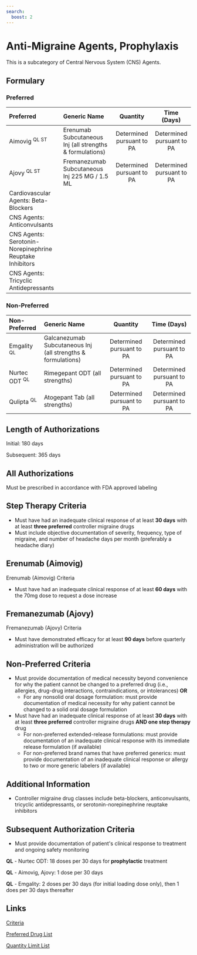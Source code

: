 ```yaml
---
search:
  boost: 2 
---
```


# Anti-Migraine Agents, Prophylaxis

This is a subcategory of Central Nervous System (CNS) Agents.

## Formulary

### Preferred

| Preferred                                                | Generic Name | Quantity | Time (Days) |
| :------------------------------------------------------- | :----------- | :------: | :---------: |
| Aimovig <sup>QL ST</sup>                                           | Erenumab Subcutaneous Inj (all strengths & formulations)             |   Determined pursuant to PA       |     Determined pursuant to PA        |
| Ajovy <sup>QL ST</sup>                                                 | Fremanezumab Subcutaneous Inj 225 MG / 1.5 ML             |       Determined pursuant to PA   |     Determined pursuant to PA        |
| Cardiovascular Agents: Beta-Blockers                     |              |          |             |
| CNS Agents: Anticonvulsants                              |              |          |             |
| CNS Agents: Serotonin-Norepinephrine Reuptake Inhibitors |              |          |             |
| CNS Agents: Tricyclic Antidepressants                    |              |          |             |

### Non-Preferred

| Non-Preferred | Generic Name | Quantity | Time (Days) |
| :------------ | :----------- | :------: | :---------: |
| Emgality <sup>QL</sup>     |   Galcanezumab Subcutaneous Inj (all strengths & formulations)      |     Determined pursuant to PA     |       Determined pursuant to PA      |
| Nurtec ODT <sup>QL</sup>   |   Rimegepant ODT (all strengths)  |  Determined pursuant to PA        |     Determined pursuant to PA        |
| Qulipta <sup>QL</sup>      |     Atogepant Tab (all strengths)    |   Determined pursuant to PA       | Determined pursuant to PA            |

## Length of Authorizations

Initial: 180 days

 Subsequent: 365 days

## All Authorizations

Must be prescribed in accordance with FDA approved labeling

## Step Therapy Criteria

- Must have had an inadequate clinical response of at least **30 days** with at least **three preferred** controller migraine drugs
- Must include objective documentation of severity, frequency, type of migraine, and number of headache days per month (preferably a headache diary)

## Erenumab (Aimovig)

Erenumab (Aimovig) Criteria

- Must have had an inadequate clinical response of at least **60 days** with the 70mg dose to request a dose increase 

## Fremanezumab (Ajovy)

Fremanezumab (Ajovy) Criteria

- Must have demonstrated efficacy for at least **90 days** before quarterly administration will be authorized


## Non-Preferred Criteria

- Must provide documentation of medical necessity beyond convenience for why the patient cannot be changed to a preferred drug (i.e., allergies, drug-drug interactions, contraindications, or intolerances) **OR**
    - For any nonsolid oral dosage formulation: must provide documentation of medical necessity for why patient cannot be changed to a solid oral dosage formulation
- Must have had an inadequate clinical response of at least **30 days** with at least **three preferred** controller migraine drugs **AND one step therapy** drug
    - For non-preferred extended-release formulations: must provide documentation of an inadequate clinical response with its immediate release formulation (if available)
    - For non-preferred brand names that have preferred generics: must provide documentation of an inadequate clinical response or allergy to two or more generic labelers (if available)

## Additional Information

- Controller migraine drug classes include beta-blockers, anticonvulsants, tricyclic antidepressants, or serotonin-norepinephrine reuptake inhibitors 

## Subsequent Authorization Criteria

- Must provide documentation of patient's clinical response to treatment and ongoing safety monitoring

**QL** - Nurtec ODT: 18 doses per 30 days for **prophylactic** treatment

**QL** - Aimovig, Ajovy: 1 dose per 30 days

**QL** - Emgality: 2 doses per 30 days (for initial loading dose only), then 1 does per 30 days thereafter

## Links

[Criteria](https://pharmacy.medicaid.ohio.gov/sites/default/files/20230101_UPDL%20_Criteria_APPROVED.pdf#page=28)

[Preferred Drug List](https://pharmacy.medicaid.ohio.gov/sites/default/files/20230101_UPDL_APPROVED_12.13.22.pdf#page=14)

[Quantity Limit List](https://pharmacy.medicaid.ohio.gov/sites/default/files/20230101_Ohio_Medicaid_Quantity_Document_APPROVED.pdf)
